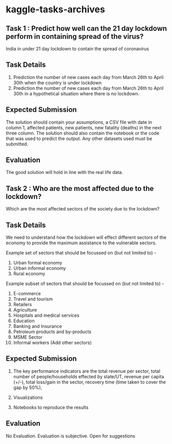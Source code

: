 # kaggle-tasks-archives

## Task 1 : Predict how well can the 21 day lockdown perform in containing spread of the virus?
India in under 21 day lockdown to contain the spread of coronavirus

## Task Details
1. Prediction the number of new cases each day from March 26th to April 30th when the country is under lockdown
2.  Prediction the number of new cases each day from March 26th to April 30th in a hypothetical situation where there is no lockdown.

## Expected Submission
The solution should contain your assumptions, a CSV file with date in column 1, affected patients, new patients, new fatality (deaths) in the next three column. The solution should also contain the notebook or the code that was used to predict the output. Any other datasets used must be submitted. 

## Evaluation
The good solution will hold in line with the real life data.


## Task 2 : Who are the most affected due to the lockdown?
Which are the most affected sectors of the society due to the lockdown?

## Task Details
We need to understand how the lockdown will effect different sectors of the economy to provide the maximum assistance to the vulnerable sectors. 

Example set of sectors that should be focussed on (but not limited to) - 
1. Urban formal economy
2. Urban informal economy
3. Rural economy

Example subset of sectors that should be focussed on (but not limited to) - 

1. E-commerce
2. Travel and tourism
3. Retailers
4. Agriculture
5. Hospitals and medical services
6. Education
7. Banking and Insurance
8. Petroleum products and by-products
9. MSME Sector
10. Informal workers
(Add other sectors)

## Expected Submission
1. The key performance indicators are the total revenue per sector, total number of  people/households effected by state/UT, revenue per capita (+/-), total loss/gain in the sector, recovery time (time taken to cover the gap by 50%),

2. Visualizations

3. Notebooks to reproduce the results

## Evaluation
No Evaluation. Evaluation is subjective. Open for suggestions
